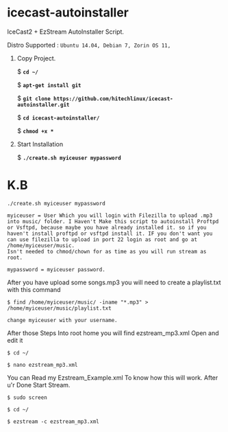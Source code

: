 # icecast-autoinstaller
IceCast2 + EzStream AutoInstaller Script.

Distro Supported : `Ubuntu 14.04, Debian 7, Zorin OS 11,`

1. Copy Project.
    
    $ **`cd ~/`**
  
    $ **`apt-get install git`**
    
    $ **`git clone https://github.com/hitechlinux/icecast-autoinstaller.git`**
    
    $ **`cd icecast-autoinstaller/`**
    
    $ **`chmod +x *`**

2. Start Installation

    $ **`./create.sh myiceuser mypassword`**

# K.B

    ./create.sh myiceuser mypassword
  
    myiceuser = User Which you will login with Filezilla to upload .mp3 into music/ folder. I Haven't Make this script to autoinstall Proftpd or Vsftpd, because maybe you have already installed it. so if you haven't install proftpd or vsftpd install it. IF you don't want you can use filezilla to upload in port 22 login as root and go at /home/myiceuser/music.
    Isn't needed to chmod/chown for as time as you will run stream as root. 
  
    mypassword = myiceuser password.

After you have upload some songs.mp3 you will need to create a playlist.txt with this command
  
    $ find /home/myiceuser/music/ -iname "*.mp3" > /home/myiceuser/music/playlist.txt
  
    change myiceuser with your username.
  
After those Steps Into root home you will find ezstream_mp3.xml Open and edit it

    $ cd ~/

    $ nano ezstream_mp3.xml

You can Read my Ezstream_Example.xml To know how this will work. After u'r Done Start Stream.

    $ sudo screen
 
    $ cd ~/
 
    $ ezstream -c ezstream_mp3.xml
